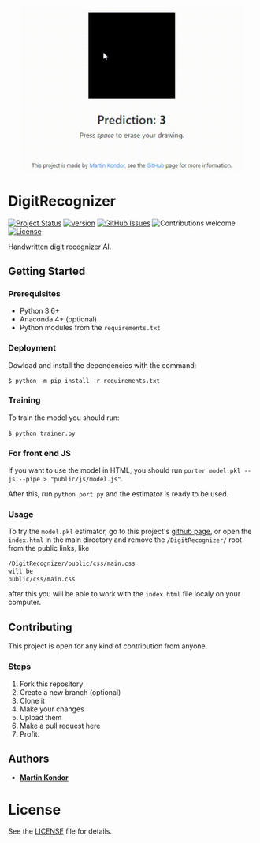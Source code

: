 <p align="center"><img src="public/img/DigitRecognizer.gif" width="450"></p>

# DigitRecognizer

[![Project Status](https://img.shields.io/badge/status-active-brightgreen.svg)](https://github.com/MartinKondor/DigitRecognizer/)
[![version](https://img.shields.io/badge/version-2019.07-brightgreen.svg)](https://github.com/MartinKondor/DigitRecognizer/)
[![GitHub Issues](https://img.shields.io/github/issues/MartinKondor/DigitRecognizer.svg)](https://github.com/MartinKondor/DigitRecognizer/issues)
![Contributions welcome](https://img.shields.io/badge/contributions-welcome-blue.svg)
[![License](https://img.shields.io/badge/license-MIT-blue.svg)](https://opensource.org/licenses/MIT)

Handwritten digit recognizer AI.

## Getting Started

### Prerequisites

* Python 3.6+
* Anaconda 4+ (optional)
* Python modules from the `requirements.txt`

### Deployment

Dowload and install the dependencies with the command:

```
$ python -m pip install -r requirements.txt
```

### Training

To train the model you should run:

`$ python trainer.py`

### For front end JS

If you want to use the model in HTML, you should run `porter model.pkl --js --pipe > "public/js/model.js"`.

After this, run `python port.py` and the estimator is ready to be used.

### Usage

To try the `model.pkl` estimator, go to this project's [github page](https://github.com/MartinKondor/DigitRecognizer/),
or open the `index.html` in the main directory and remove the `/DigitRecognizer/` root from the public links, like 

```
/DigitRecognizer/public/css/main.css
will be 
public/css/main.css
```

after this you will be able to work with the `index.html` file localy on your computer. 

## Contributing

This project is open for any kind of contribution from anyone.

### Steps

1. Fork this repository
2. Create a new branch (optional)
3. Clone it
4. Make your changes
5. Upload them
6. Make a pull request here
7. Profit.

## Authors

* **[Martin Kondor](https://github.com/MartinKondor)**

# License

See the [LICENSE](LICENSE) file for details.

